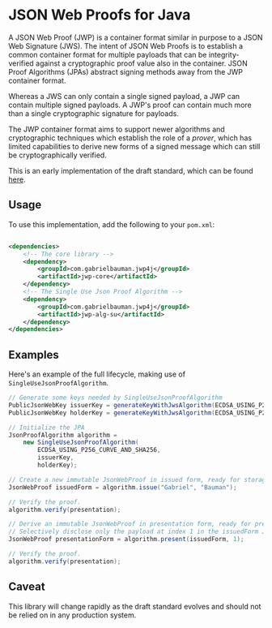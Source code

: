 # JSON Web Proofs for Java

A JSON Web Proof (JWP) is a container format similar in purpose to a JSON Web Signature (JWS). The intent of JSON Web 
Proofs is to establish a common container format for multiple payloads that can be integrity-verified against a
cryptographic proof value also in the container. JSON Proof Algorithms (JPAs) abstract signing methods away from the JWP
container format.

Whereas a JWS can only contain a single signed payload, a JWP can contain multiple signed payloads. A JWP's proof can
contain much more than a single cryptographic signature for payloads.

The JWP container format aims to support newer algorithms and cryptographic techniques which establish the role of a
_prover_, which has limited capabilities to derive new forms of a signed message which can still be cryptographically
verified.

This is an early implementation of the draft standard, which can be found [here][1].

## Usage

To use this implementation, add the following to your `pom.xml`:

```xml

<dependencies>
    <!-- The core library -->
    <dependency>
        <groupId>com.gabrielbauman.jwp4j</groupId>
        <artifactId>jwp-core</artifactId>
    </dependency>
    <!-- The Single Use Json Proof Algorithm -->
    <dependency>
        <groupId>com.gabrielbauman.jwp4j</groupId>
        <artifactId>jwp-alg-su</artifactId>
    </dependency>
</dependencies>
```

## Examples

Here's an example of the full lifecycle, making use of `SingleUseJsonProofAlgorithm`.

```java
// Generate some keys needed by SingleUseJsonProofAlgorithm
PublicJsonWebKey issuerKey = generateKeyWithJwsAlgorithm(ECDSA_USING_P256_CURVE_AND_SHA256);
PublicJsonWebKey holderKey = generateKeyWithJwsAlgorithm(ECDSA_USING_P256_CURVE_AND_SHA256);

// Initialize the JPA
JsonProofAlgorithm algorithm =
    new SingleUseJsonProofAlgorithm(
        ECDSA_USING_P256_CURVE_AND_SHA256,
        issuerKey,
        holderKey);

// Create a new immutable JsonWebProof in issued form, ready for storage by a holder.
JsonWebProof issuedForm = algorithm.issue("Gabriel", "Bauman");

// Verify the proof.
algorithm.verify(presentation);

// Derive an immutable JsonWebProof in presentation form, ready for presentation to a verifier.
// Selectively disclose only the payload at index 1 in the issuedForm JWP. 
JsonWebProof presentationForm = algorithm.present(issuedForm, 1);

// Verify the proof.
algorithm.verify(presentation);
```

## Caveat

This library will change rapidly as the draft standard evolves and should not be relied on in any production system. 

[1]:https://json-web-proofs.github.io/json-web-proofs/draft-jmiller-json-web-proof.html#name-jwp-format
